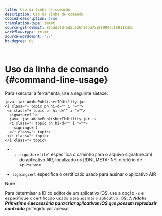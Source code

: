 ```yaml
---
title: Uso da linha de comando
description: Uso da linha de comando
copied-description: true
translation-type: tm+mt
source-git-commit: 89bdda1d4bd5c126f19ba75a819942df901183d1
workflow-type: tm+mt
source-wordcount: '75'
ht-degree: 0%

---
```



# Uso da linha de comando {#command-line-usage}

Para executar a ferramenta, use a seguinte sintaxe:

```
java -jar AdobePublisherIDUtility.jar 
<i class="+ topic ph hi-d="" i "="">
 <i class="+ topic ph hi-d="" i "="">
  signaturefile 
  java -jar AdobePublisherIDUtility.jar -s 
  <i class="+ topic ph hi-d="" i "="">
    signingcert
  </i class="+ topic>
 </i class="+ topic>
</i class="+ topic>
```

* 
   * `signaturefile`* especifica o caminho para o arquivo signature.xml do aplicativo AIR, localizado no  [!DNL META-INF] diretório de aplicativos

* `signingcert` especifica o certificado usado para assinar o aplicativo AIR

>[!NOTE]
>
>Para determinar a ID do editor de um aplicativo iOS, use a opção `-s` e especifique o certificado usado para assinar o aplicativo iOS. ***A Adobe Primetime é necessária para criar aplicativos iOS que possam reproduzir conteúdo*** protegido por acesso.

